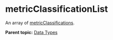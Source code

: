 # metricClassificationList

An array of [metricClassifications](r_datatype_metricClassifications.md#).

**Parent topic:** [Data Types](../data_types/c_genesis_api_datatypes.md)

